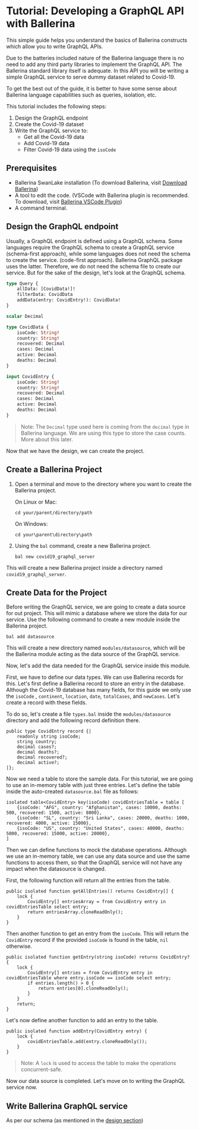 # Tutorial: Developing a GraphQL API with Ballerina

This simple guide helps you understand the basics of Ballerina constructs which allow you to write GraphQL APIs.

Due to the batteries included nature of the Ballerina language there is no need to add any third party libraries to 
implement the GraphQL API. The Ballerina standard library itself is adequate. In this API you will be writing a simple 
GraphQL service to serve dummy dataset related to Covid-19.

To get the best out of the guide, it is better to have some sense about Ballerina language capabilities such as 
queries, isolation, etc.

This tutorial includes the following steps:

1. Design the GraphQL endpoint
2. Create the Covid-19 dataset
3. Write the GraphQL service to:
   - Get all the Covid-19 data
   - Add Covid-19 data
   - Filter Covid-19 data using the `isoCode` 

## Prerequisites

- Ballerina SwanLake installation (To download Ballerina, visit [Download Ballerina](https://ballerina.io/downloads/))
- A tool to edit the code. (VSCode with Ballerina plugin is recommended. To download,
  visit [Ballerina VSCode Plugin](https://marketplace.visualstudio.com/items?itemName=WSO2.Ballerina))
- A command terminal.

## Design the GraphQL endpoint
Usually, a GraphQL endpoint is defined using a GraphQL schema. Some languages require the GraphQL schema to create 
a GraphQL service (schema-first approach), while some languages does not need the schema to create the service. 
(code-first approach). Ballerina GraphQL package uses the latter.
Therefore, we do not need the schema file to create our service. But for the sake of the design, let's look at the 
GraphQL schema.

```graphql
type Query {
    allData: [CovidData!]!
    filterData: CovidData
    addData(entry: CovidEntry!): CovidData!
}

scalar Decimal

type CovidData {
    isoCode: String!
    country: String!
    recovered: Decimal
    cases: Decimal
    active: Decimal
    deaths: Decimal
}

input CovidEntry {
    isoCode: String!
    country: String!
    recovered: Decimal
    cases: Decimal
    active: Decimal
    deaths: Decimal
}
```

> Note: The `Decimal` type used here is coming from the `decimal` type in Ballerina language. We are using this type 
> to store the case counts. More about this later.

Now that we have the design, we can create the project.

## Create a Ballerina Project

1. Open a terminal and move to the directory where you want to create the Ballerina project.

   On Linux or Mac:
    ```shell
    cd your/parent/directory/path
    ```

   On Windows:
    ```windows
    cd your\parent\directory\path
    ```
2. Using the `bal` command, create a new Ballerina project.
    ```shell
    bal new covid19_graphql_server
   ```

This will create a new Ballerina project inside a directory named `covid19_graphql_server`.

## Create Data for the Project

Before writing the GraphQL service, we are going to create a data source for out project. This will mimic a database
where we store the data for our service. Use the following command to create a new module inside the Ballerina project.

```shell
bal add datasource
```

This will create a new directory named `modules/datasource`, which will be the Ballerina module acting as the data
source of the GraphQL service.

Now, let's add the data needed for the GraphQL service inside this module.

First, we have to define our data types. We can use Ballerina records for this. Let's first define a Ballerina record to
store an entry in the database. Although the Covid-19 database has many fields, for this guide we only use the `isoCode`
, `continent`, `location`, `date`, `totalCases`, and `newCases`. Let's create a record with these fields.

To do so, let's create a file `types.bal` inside the `modules/datasource` directory and add the following record
definition there.

```ballerina
public type CovidEntry record {|
    readonly string isoCode;
    string country;
    decimal cases?;
    decimal deaths?;
    decimal recovered?;
    decimal active?;
|};
```

Now we need a table to store the sample data. For this tutorial, we are going to use an in-memory table with just 
three entries. Let's define the table inside the auto-created `datasource.bal` file as follows:

```ballerina
isolated table<CovidEntry> key(isoCode) covidEntriesTable = table [
    {isoCode: "AFG", country: "Afghanistan", cases: 10000, deaths: 500, recovered: 1500, active: 8000},
    {isoCode: "SL", country: "Sri Lanka", cases: 20000, deaths: 1000, recovered: 4000, active: 15000},
    {isoCode: "US", country: "United States", cases: 40000, deaths: 5000, recovered: 15000, active: 20000},
]
```

Then we can define functions to mock the database operations. Although we use an in-memory table, we can use any 
data source and use the same functions to access them, so that the GraphQL service will not have any impact when the 
datasource is changed.

First, the following function will return all the entries from the table.

```ballerina
public isolated function getAllEntries() returns CovidEntry[] {
    lock {
        CovidEntry[] entriesArray = from CovidEntry entry in covidEntriesTable select entry;
        return entriesArray.cloneReadOnly();
    }
}
```

Then another function to get an entry from the `isoCode`. This will return the `CovidEntry` record if the provided
`isoCode` is found in the table, `nil` otherwise.

```ballerina
public isolated function getEntry(string isoCode) returns CovidEntry? {
    lock {
        CovidEntry[] entries = from CovidEntry entry in covidEntriesTable where entry.isoCode == isoCode select entry;
        if entries.length() > 0 {
            return entries[0].cloneReadOnly();
        }
    }
    return;
}
```

Let's now define another function to add an entry to the table.

```ballerina
public isolated function addEntry(CovidEntry entry) {
    lock {
        covidEntriesTable.add(entry.cloneReadOnly());
    }
}
```

> Note: A `lock` is used to access the table to make the operations concurrent-safe.

Now our data source is completed. Let's move on to writing the GraphQL service now.

## Write Ballerina GraphQL service
As per our schema (as mentioned in the [design section])




[design section]: #design-the-graphql-endpoint "Design the GraphQL Endpoint"
